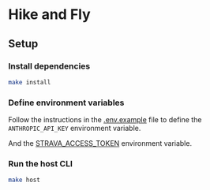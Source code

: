 # Hike and Fly

## Setup

### Install dependencies

```bash
make install
```

### Define environment variables

Follow the instructions in the [.env.example](.env.example) file to define the `ANTHROPIC_API_KEY` environment variable.

And the [STRAVA_ACCESS_TOKEN](https://developers.strava.com/docs/getting-started/) environment variable.

### Run the host CLI

```bash
make host
```
